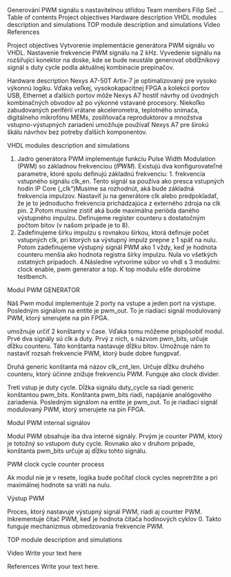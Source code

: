 Generování PWM signálu s nastavitelnou střídou
Team members
Filip Seč
...
Table of contents
Project objectives
Hardware description
VHDL modules description and simulations
TOP module description and simulations
Video
References

Project objectives
Vytvorenie implementácie generátora PWM signálu vo VHDL. 
Nastavenie frekvencie PWM signálu na 2 kHz.
Vyvedenie signálu na rozšiřující konektor na doske, kde se bude neustále generovať obdlžnikový signál s duty cycle podla aktuálnej kombinacie prepínačov.

Hardware description
Nexys A7-50T
Artix-7 je optimalizovaný pre vysoko výkonnú logiku. Vďaka veľkej, vysokokapacitnej FPGA a kolekcii portov USB, Ethernet a ďalších portov môže Nexys A7 
hostiť návrhy od úvodných kombinačných obvodov až po výkonné vstavané procesory. Niekoľko zabudovaných periférií vrátane akcelerometra, teplotného snímača, 
digitálneho mikrofónu MEMs, zosilňovača reproduktorov a množstva vstupno-výstupných zariadení umožňuje používať Nexys A7 pre širokú škálu návrhov 
bez potreby ďalších komponentov. 



VHDL modules description and simulations

1. Jadro generátora PWM implementuje funkciu Pulse Width Modulation (PWM) so základnou frekvenciou (𝑓𝑃𝑊𝑀). Existujú
dva konfigurovateľné parametre, ktoré spolu definujú základnú frekvenciu: 1. frekvencia vstupného signálu clk_en. Tento signál sa používa ako presca vstupných hodín IP Core („clk“)Musíme sa rozhodnút, aká bude základná frekvencia impulzov. Nastaviť ju na generátore clk alebo predpokladať, že je to jednoducho frekvencia prichádzajúca z  externého zdroja na clk pin.
2.Potom musíme zistiť aká bude maximálna perióda daného výstupného impulzu. Definujeme  register counteru s dostatočným počtom bitov (v našom prípade je to 8).
3. Zadefinujeme šírku impulzu s rovnakou šírkou, ktorá definuje počet vstupných clk, pri ktorých sa výstupný impulz prepne z 1 späť na nulu.
 Potom zadefinujeme výstupný signál PWM ako 1 vždy, keď je hodnota counteru menšia ako hodnota registra šírky impulzu. Nula vo všetkých ostatných prípadoch.
4.Následne vytvoríme súbor vo vhdl s 3 modulmi: clock enable, pwm generator a top. K top modulu ešťe dorobíme testbench.

Modul PWM GENERATOR


Náš Pwm modul implementuje 2 porty na vstupe a jeden port na výstupe. 
Posledným signálom na entite je pwm_out. To je riadiaci signál modulovaný PWM, ktorý smerujete na pin FPGA.


umožnuje určiť 2 konštanty v čase. Vďaka tomu môžeme prispôsobiť modul. Prvé dva signály sú clk a duty.
Prvý z nich, s názvom pwm_bits, určuje dĺžku counteru. Táto konštanta nastavuje dĺžku bitov. Umožnuje nám to nastaviť rozsah frekvencie PWM, ktorý bude dobre fungpvať.

Druhá generic konštanta má názov clk_cnt_len. Určuje dĺžku druhého counteru, ktorý účinne znižuje frekvenciu PWM. Funguje ako clock divider.

Tretí vstup je duty cycle. Dĺžka signálu duty_cycle sa riadi generic konštantou pwm_bits. 
Konštanta pwm_bits riadi, napájanie analógového zariadenia.
Posledným signálom na entite je pwm_out. To je riadiaci signál modulovaný PWM, ktorý smerujete na pin FPGA.


Modul PWM internal signálov

Modul PWM obsahuje iba dva interné signály. Prvým je counter PWM, ktorý je totožný so vstupom duty cycle. 
Rovnako ako v druhom prípade, konštanta pwm_bits určuje aj dĺžku tohto signálu.


PWM clock cycle counter process

Ak modul nie je v resete, logika bude počítať clock cycles nepretržite a pri maximálnej hodnote sa vráti na nulu.


Výstup PWM

Proces, ktorý nastavuje výstupný signál PWM, riadi aj counter PWM. Inkrementuje čítač PWM, keď je hodnota čítača hodinových cyklov 0. 
Takto funguje mechanizmus obmedzovania frekvencie PWM.


TOP module description and simulations



Video
Write your text here


References
Write your text here.
